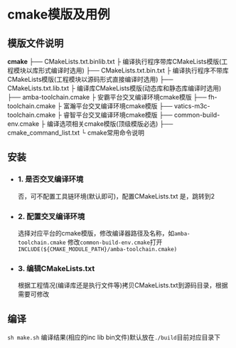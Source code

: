 # cmake模版及用例

## 模版文件说明
**cmake**
├── CMakeLists.txt.binlib.txt
├   编译执行程序带库CMakeLists模版(工程模块以库形式编译时选用)
├── CMakeLists.txt.bin.txt
├   编译执行程序不带库CMakeLists模版(工程模块以源码形式直接编译时选用)
├── CMakeLists.txt.lib.txt
├   编译库CMakeLists模版(动态库和静态库编译时选用)
├── amba-toolchain.cmake
├   安霸平台交叉编译环境cmake模版
├── fh-toolchain.cmake
├   富瀚平台交叉编译环境cmake模版
├── vatics-m3c-toolchain.cmake
├   睿智平台交叉编译环境cmake模版
├── common-build-env.cmake
├   编译选项相关cmake模版(顶级模版必选)
├── cmake_command_list.txt
└   cmake常用命令说明

## 安装
* ### 1. 是否交叉编译环境
    否，可不配置工具链环境(默认即可)，配置CMakeLists.txt
    是，跳转到2
* ### 2. 配置交叉编译环境
    选择对应平台的cmake模版，修改编译器路径及名称，如`amba-toolchain.cmake`
    修改`common-build-env.cmake`打开`INCLUDE(${CMAKE_MODULE_PATH}/amba-toolchain.cmake)`
* ### 3. 编辑CMakeLists.txt
    根据工程情况(编译库还是执行文件等)拷贝CMakeLists.txt到源码目录，根据需要可修改

## 编译
`sh make.sh`
编译结果(相应的inc lib bin文件)默认放在`./build`目前对应目录下

